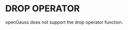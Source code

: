 # DROP OPERATOR<a name="EN-US_TOPIC_0000001080547824"></a>

openGauss does not support the drop operator function.